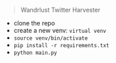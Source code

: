 > Wandrlust Twitter Harvester

* clone the repo
* create a new venv: `virtual venv`
* `source venv/bin/activate`
* `pip install -r requirements.txt`
* `python main.py`
